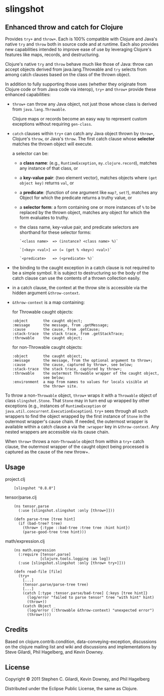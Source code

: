 slingshot
=========

Enhanced throw and catch for Clojure
------------------------------------

  Provides `try+` and `throw+`. Each is 100% compatible with Clojure
  and Java's native `try` and `throw` both in source code and at
  runtime. Each also provides new capabilities intended to improve
  ease of use by leveraging Clojure's features like maps, records, and
  destructuring.

  Clojure's native `try` and `throw` behave much like those of Java:
  throw can accept objects derived from java.lang.Throwable and `try`
  selects from among catch clauses based on the class of the thrown
  object.

  In addition to fully supporting those uses (whether they originate
  from Clojure code or from Java code via interop), `try+` and
  `throw+` provide these enhanced capabilities:

  - `throw+` can throw any Java object, not just those whose class is
    derived from `java.lang.Throwable`.

    Clojure maps or records become an easy way to represent custom
    exceptions without requiring `gen-class`.

  - `catch` clauses within `try+` can catch any Java object thrown by
    `throw+`, Clojure's `throw`, or Java's `throw`. The first catch
    clause whose **selector** matches the thrown object will execute.

    a selector can be:

    - a **class name**: (e.g., `RuntimeException`, `my.clojure.record`),
      matches any instance of that class, or

    - a **key-value pair**: (two element vector), matches objects where
      `(get object key)` returns `val`, or

    - a **predicate**: (function of one argument like `map?`, `set?`),
      matches any Object for which the predicate returns a truthy
      value, or

    - a **selector form**: a form containing one or more instances of
      `%` to be replaced by the thrown object, matches any object for
      which the form evaluates to truthy.

    - the class name, key-value pair, and predicate selectors are
      shorthand for these selector forms:

          `<class name>  => (instance? <class name> %)`

          `[<key> <val>] => (= (get % <key>) <val>)`

          `<predicate>   => (<predicate> %)`

  - the binding to the caught exception in a catch clause is not
    required to be a simple symbol. It is subject to destructuring so
    the body of the catch clause can use the contents of a thrown
    collection easily.

  - in a catch clause, the context at the throw site is accessible via
    the hidden argument `&throw-context`.

  - `&throw-context` is a map containing:

    for Throwable caught objects:

        :object       the caught object;
        :message      the message, from .getMessage;
        :cause        the cause, from .getCause;
        :stack-trace  the stack trace, from .getStackTrace;
        :throwable    the caught object;

    for non-Throwable caught objects:

        :object       the caught object;
        :message      the message, from the optional argument to throw+;
        :cause        the cause, captured by throw+, see below;
        :stack-trace  the stack trace, captured by throw+;
        :throwable    the outermost Throwable wrapper of the caught object,
                      see below;
        :environment  a map from names to values for locals visible at
                      the throw+ site.

  To throw a non-`Throwable` object, `throw+` wraps it with a
  `Throwable` object of class `slingshot.Stone`. That `Stone` may in
  turn end up wrapped by other exceptions (e.g., instances of
  `RuntimeException` or `java.util.concurrent.ExecutionException`).
  `try+` sees through all such wrappers to find the object wrapped by
  the first instance of `Stone` in the outermost wrapper's cause
  chain. If needed, the outermost wrapper is available within a catch
  clause a via the `:wrapper` key in `&throw-context`. Any nested
  wrappers are accessible via its cause chain.

  When `throw+` throws a non-`Throwable` object from within a `try+`
  catch clause, the outermost wrapper of the caught object being
  processed is captured as the cause of the new throw+.

Usage
-----

  project.clj

        [slingshot "0.8.0"]

  tensor/parse.clj

        (ns tensor.parse
          (:use [slingshot.slingshot :only [throw+]]))

        (defn parse-tree [tree hint]
          (if (bad-tree? tree)
            (throw+ {:type ::bad-tree :tree tree :hint hint})
            (parse-good-tree tree hint)))

  math/expression.clj

        (ns math.expression
          (:require [tensor.parse]
                    [clojure.tools.logging :as log])
          (:use [slingshot.slingshot :only [throw+ try+]]))

        (defn read-file [file]
          (try+
            [...]
            (tensor.parse/parse-tree tree)
            [...]
            (catch [:type :tensor.parse/bad-tree] {:keys [tree hint]}
              (log/error "failed to parse tensor" tree "with hint" hint)
              (throw+))
            (catch Object _
              (log/error (:throwable &throw-context) "unexpected error")
              (throw+))))

Credits
-------

  Based on clojure.contrib.condition, data-conveying-exception,
  discussions on the clojure mailing list and wiki and discussions and
  implementations by Steve Gilardi, Phil Hagelberg, and Kevin Downey.

License
-------

  Copyright &copy; 2011 Stephen C. Gilardi, Kevin Downey, and Phil Hagelberg

  Distributed under the Eclipse Public License, the same as Clojure.
